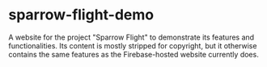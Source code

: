 # sparrow-flight-demo
A website for the project "Sparrow Flight" to demonstrate its features and functionalities. Its content is mostly stripped for copyright, but it otherwise contains the same features as the Firebase-hosted website currently does.
